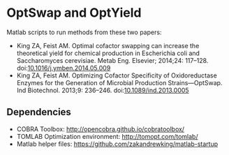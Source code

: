 # OptSwap and OptYield

Matlab scripts to run methods from these two papers:

- King ZA, Feist AM. Optimal cofactor swapping can increase the theoretical
  yield for chemical production in Escherichia coli and Saccharomyces
  cerevisiae. Metab Eng. Elsevier; 2014;24:
  117–128. doi:[10.1016/j.ymben.2014.05.009](https://doi.org/10.1016/j.ymben.2014.05.009)
- King ZA, Feist AM. Optimizing Cofactor Specificity of Oxidoreductase Enzymes
  for the Generation of Microbial Production Strains—OptSwap. Ind
  Biotechnol. 2013;9:
  236–246. doi:[10.1089/ind.2013.0005](https://doi.org/10.1089/ind.2013.0005)

## Dependencies

- COBRA Toolbox: http://opencobra.github.io/cobratoolbox/
- TOMLAB Optimization environment: http://tomopt.com/tomlab/
- Matlab helper files: https://github.com/zakandrewking/matlab-startup

